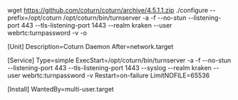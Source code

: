 wget https://github.com/coturn/coturn/archive/4.5.1.1.zip
./configure --prefix=/opt/coturn
/opt/coturn/bin/turnserver -a -f --no-stun --listening-port 443 --tls-listening-port 1443 --realm kraken --user webrtc:turnpassword -v -o


[Unit]
Description=Coturn Daemon
After=network.target

[Service]
Type=simple
ExecStart=/opt/coturn/bin/turnserver -a -f --no-stun --listening-port 443 --tls-listening-port 1443 --syslog --realm kraken --user webrtc:turnpassword -v
Restart=on-failure
LimitNOFILE=65536

[Install]
WantedBy=multi-user.target
